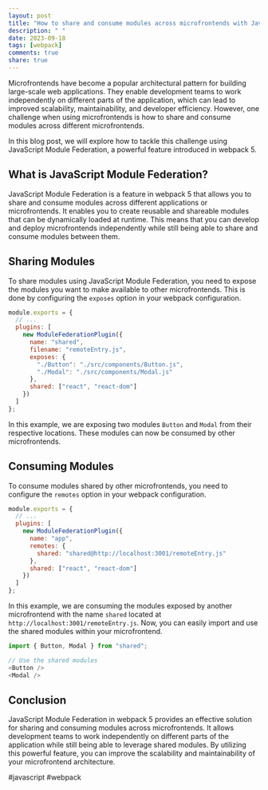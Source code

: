 ```yaml
---
layout: post
title: "How to share and consume modules across microfrontends with JavaScript Module Federation"
description: " "
date: 2023-09-18
tags: [webpack]
comments: true
share: true
---
```


Microfrontends have become a popular architectural pattern for building large-scale web applications. They enable development teams to work independently on different parts of the application, which can lead to improved scalability, maintainability, and developer efficiency. However, one challenge when using microfrontends is how to share and consume modules across different microfrontends.

In this blog post, we will explore how to tackle this challenge using JavaScript Module Federation, a powerful feature introduced in webpack 5.

## What is JavaScript Module Federation?

JavaScript Module Federation is a feature in webpack 5 that allows you to share and consume modules across different applications or microfrontends. It enables you to create reusable and shareable modules that can be dynamically loaded at runtime. This means that you can develop and deploy microfrontends independently while still being able to share and consume modules between them.

## Sharing Modules

To share modules using JavaScript Module Federation, you need to expose the modules you want to make available to other microfrontends. This is done by configuring the `exposes` option in your webpack configuration.

```javascript
module.exports = {
  // ...
  plugins: [
    new ModuleFederationPlugin({
      name: "shared",
      filename: "remoteEntry.js",
      exposes: {
        "./Button": "./src/components/Button.js",
        "./Modal": "./src/components/Modal.js"
      },
      shared: ["react", "react-dom"]
    })
  ]
};
```

In this example, we are exposing two modules `Button` and `Modal` from their respective locations. These modules can now be consumed by other microfrontends.

## Consuming Modules

To consume modules shared by other microfrontends, you need to configure the `remotes` option in your webpack configuration.

```javascript
module.exports = {
  // ...
  plugins: [
    new ModuleFederationPlugin({
      name: "app",
      remotes: {
        shared: "shared@http://localhost:3001/remoteEntry.js"
      },
      shared: ["react", "react-dom"]
    })
  ]
};
```

In this example, we are consuming the modules exposed by another microfrontend with the name `shared` located at `http://localhost:3001/remoteEntry.js`. Now, you can easily import and use the shared modules within your microfrontend.

```javascript
import { Button, Modal } from "shared";

// Use the shared modules
<Button />
<Modal />
```

## Conclusion

JavaScript Module Federation in webpack 5 provides an effective solution for sharing and consuming modules across microfrontends. It allows development teams to work independently on different parts of the application while still being able to leverage shared modules. By utilizing this powerful feature, you can improve the scalability and maintainability of your microfrontend architecture.

#javascript #webpack